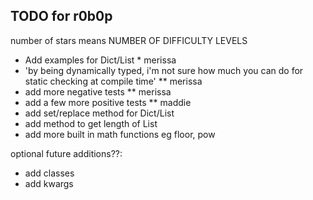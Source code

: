## TODO for r0b0p

number of stars means NUMBER OF DIFFICULTY LEVELS

- Add examples for Dict/List \* merissa
- 'by being dynamically typed, i'm not sure how much you can do for static checking at compile time' \*\* merissa
- add more negative tests \*\* merissa
- add a few more positive tests \*\* maddie
- add set/replace method for Dict/List
- add method to get length of List
- add more built in math functions eg floor, pow

optional future additions??:

- add classes
- add kwargs
